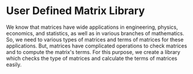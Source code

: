 # User Defined Matrix Library

We know that matrices have wide applications in engineering, physics, economics, and statistics, as well as in various branches of mathematics. So, we need to various types of matrices and terms of matrices for these applications. But, matrices have complicated operations to check matrices and to compute the matrix's terms. For this purpose, we create a library which checks the type of matrices and calculate the terms of matrices easily.
